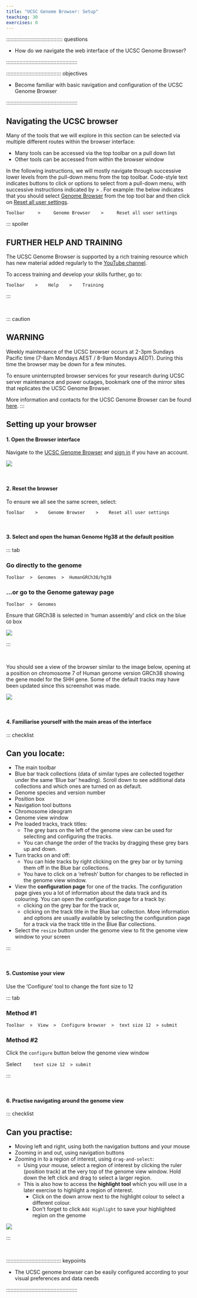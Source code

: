 ```yaml
---
title: "UCSC Genome Browser: Setup"
teaching: 30
exercises: 0
---
```


:::::::::::::::::::::::::::::::::::::: questions 

- How do we navigate the web interface of the UCSC Genome Browser?

::::::::::::::::::::::::::::::::::::::::::::::::

::::::::::::::::::::::::::::::::::::: objectives

- Become familiar with basic navigation and configuration of the UCSC Genome Browser

::::::::::::::::::::::::::::::::::::::::::::::::

## Navigating the UCSC browser

Many of the tools that we will explore in this section can be selected via multiple different routes within the browser interface:

- Many tools can be accessed via the top toolbar on a pull down list
- Other tools can be accessed from within the browser window

In the following instructions, we will mostly navigate through successive 
lower levels from the pull-down menu from the top toolbar. Code-style text indicates buttons to click 
or options to select from a pull-down menu, with successive instructions indicated by > . 
For example: the below indicates that you should select <ins>Genome Browser</ins> 
from the top tool bar and then click on <ins>Reset all user settings</ins>.

`Toolbar     >     Genome Browser    >     Reset all user settings`

::: spoiler
## FURTHER HELP AND TRAINING

The UCSC Genome Browser is supported by a rich training resource which has 
new material added regularly to the [YouTube channel](https://www.youtube.com/channel/UCQnUJepyNOw0p8s2otX4RYQ/videos).

To access training and develop your skills further, go to: 

`Toolbar    >    Help    >    Training`

:::

<br>

::: caution
## WARNING

Weekly maintenance of the UCSC browser occurs at 2-3pm Sundays Pacific time 
(7-8am Mondays AEST / 8-9am Mondays AEDT). During this time the browser may be 
down for a few minutes. 

To ensure uninterrupted browser services for your research during UCSC server 
maintenance and power outages, bookmark one of the mirror sites that replicates the UCSC Genome Browser.

More information and contacts for the UCSC Genome Browser can be found [here](http://seabass.mpipz.mpg.de/contacts.html).
:::



## Setting up your browser


#### 1. Open the Browser interface

Navigate to the [UCSC Genome Browser](https://genome.ucsc.edu/) and [sign in](https://genome.ucsc.edu/cgi-bin/hgLogin?hgLogin.do.signupPage=1&returnto=https%3A%2F%2Fgenome.ucsc.edu%2Fcgi%2Dbin%2FhgSession%3Fhgsid%3D2907973544_r0PWRkU4aje0R8U2JQ1u6wewugzj) if you have an account.

![](episodes/fig/03UCSC_UCSCHome.png)

<br>

#### 2. Reset the browser

To ensure we all see the same screen, select:

`Toolbar    >    Genome Browser    >    Reset all user settings`

<br>

#### 3. Select and open the human Genome Hg38 at the default position

::: tab

### Go directly to the genome

`Toolbar  >  Genomes  >  HumanGRCh38/hg38`

### ...or go to the Genome gateway page

`Toolbar  >  Genomes`

Ensure that GRCh38 is selected in ‘human assembly’ and click on the blue `GO` box

![](episodes/fig/03UCSC_genomegateway.png)

:::

<br>

You should see a view of the browser similar to the image below, 
opening at a position on chromosome 7 of Human genome version GRCh38 showing the gene model for the SHH gene. 
Some of the default tracks may have been updated since this screenshot was made.

![](episodes/fig/03UCSC_UCSC_Hg38_opening_2025.png)

<br>

#### 4. Familiarise yourself with the main areas of the interface

::: checklist

## Can you locate:

- The main toolbar
- Blue bar track collections (data of similar types are collected together under the same ‘Blue bar’ heading). Scroll down to see additional data collections and which ones are turned on as default.
- Genome species and version number
- Position box
- Navigation tool buttons
- Chromosome ideogram
- Genome view window
- Pre loaded tracks, track titles:
  - The grey bars on the left of the genome view can be used for selecting and configuring the tracks.
  - You can change the order of the tracks by dragging these grey bars up and down.
- Turn tracks on and off:
  - You can hide tracks by right clicking on the grey bar or by turning them off in the Blue bar collections.
  - You have to click on a ‘refresh’ button for changes to be reflected in the genome view window.
- View the **configuration page** for one of the tracks. The configuration page gives you a lot of information about the data track and its colouring. You can open the configuration page for a track by:
  - clicking on the grey bar for the track or,
  - clicking on the track title in the Blue bar collection. More information and options are usually available by selecting the configuration page for a track via the track title in the Blue Bar collections.
- Select the `resize` button under the genome view to fit the genome view window to your screen

:::

<br>

#### 5. Customise your view

Use the ‘Configure’ tool to change the font size to 12

::: tab

### Method #1

`Toolbar  >  View  >  Configure browser  >  text size 12  > submit`

### Method #2

Click the `configure` button below the genome view window

Select  `    text size 12  > submit`

:::

<br>

#### 6. Practise navigating around the genome view

::: checklist

## Can you practise:

- Moving left and right, using both the navigation buttons and your mouse
- Zooming in and out, using navigation buttons
- Zooming in to a region of interest, using `drag-and-select`:
  - Using your mouse, select a region of interest by clicking the ruler (position track) 
  at the very top of the genome view window. Hold down the left click and drag to select a larger region.
  - This is also how to access the **highlight tool** which you will use in a later exercise to highlight a region of interest.
    - Click on the down arrow next to the highlight colour to select a different colour.
    - Don't forget to click `Add Highlight` to save your highlighted region on the genome

![](episodes/fig/03UCSC_drag-and-select.png)

:::

<br>

::::::::::::::::::::::::::::::::::::: keypoints 

- The UCSC genome browser can be easily configured according to your visual preferences and data needs

::::::::::::::::::::::::::::::::::::::::::::::::

